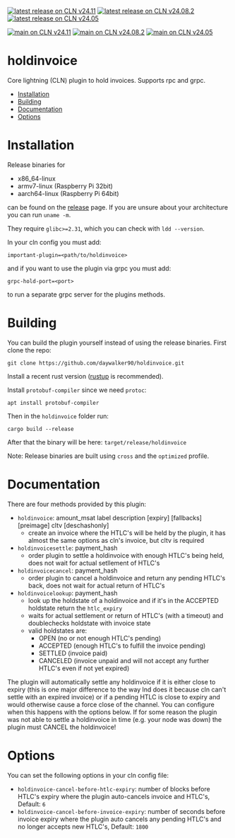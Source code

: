 [![latest release on CLN v24.11](https://github.com/daywalker90/holdinvoice/actions/workflows/latest_v24.11.yml/badge.svg?branch=main)](https://github.com/daywalker90/holdinvoice/actions/workflows/latest_v24.11.yml) [![latest release on CLN v24.08.2](https://github.com/daywalker90/holdinvoice/actions/workflows/latest_v24.08.yml/badge.svg?branch=main)](https://github.com/daywalker90/holdinvoice/actions/workflows/latest_v24.08.yml) [![latest release on CLN v24.05](https://github.com/daywalker90/holdinvoice/actions/workflows/latest_v24.05.yml/badge.svg?branch=main)](https://github.com/daywalker90/holdinvoice/actions/workflows/latest_v24.05.yml)

[![main on CLN v24.11](https://github.com/daywalker90/holdinvoice/actions/workflows/main_v24.11.yml/badge.svg?branch=main)](https://github.com/daywalker90/holdinvoice/actions/workflows/main_v24.11.yml) [![main on CLN v24.08.2](https://github.com/daywalker90/holdinvoice/actions/workflows/main_v24.08.yml/badge.svg?branch=main)](https://github.com/daywalker90/holdinvoice/actions/workflows/main_v24.08.yml) [![main on CLN v24.05](https://github.com/daywalker90/holdinvoice/actions/workflows/main_v24.05.yml/badge.svg?branch=main)](https://github.com/daywalker90/holdinvoice/actions/workflows/main_v24.05.yml)

# holdinvoice
Core lightning (CLN) plugin to hold invoices. Supports rpc and grpc.

* [Installation](#installation)
* [Building](#building)
* [Documentation](#documentation)
* [Options](#options)

# Installation
Release binaries for
* x86_64-linux
* armv7-linux (Raspberry Pi 32bit)
* aarch64-linux (Raspberry Pi 64bit)

can be found on the [release](https://github.com/daywalker90/holdinvoice/releases) page. If you are unsure about your architecture you can run ``uname -m``.

They require ``glibc>=2.31``, which you can check with ``ldd --version``.

In your cln config you must add:

```
important-plugin=<path/to/holdinvoice>
```

and if you want to use the plugin via grpc you must add:

```
grpc-hold-port=<port>
```

to run a separate grpc server for the plugins methods.

# Building
You can build the plugin yourself instead of using the release binaries.
First clone the repo:

```
git clone https://github.com/daywalker90/holdinvoice.git
```

Install a recent rust version ([rustup](https://rustup.rs/) is recommended).

Install ``protobuf-compiler`` since we need ``protoc``:

```
apt install protobuf-compiler
```

Then in the ``holdinvoice`` folder run:

```
cargo build --release
```

After that the binary will be here: ``target/release/holdinvoice``

Note: Release binaries are built using ``cross`` and the ``optimized`` profile.

# Documentation
There are four methods provided by this plugin:
* ``holdinvoice``: amount_msat label description [expiry]
[fallbacks] [preimage] cltv [deschashonly] 
    * create an invoice where the HTLC's will be held by the plugin, it has almost the same options as cln's invoice, but cltv is required
* ``holdinvoicesettle``: payment_hash 
    * order plugin to settle a holdinvoice with enough HTLC's being held, does not wait for actual setllement of HTLC's
* ``holdinvoicecancel``: payment_hash
    * order plugin to cancel a holdinvoice and return any pending HTLC's back, does not wait for actual return of HTLC's
* ``holdinvoicelookup``: payment_hash
    * look up the holdstate of a holdinvoice and if it's in the ACCEPTED holdstate return the ``htlc_expiry``
    * waits for actual settlement or return of HTLC's (with a timeout) and doublechecks holdstate with invoice state
    * valid holdstates are:
        * OPEN (no or not enough HTLC's pending)
        * ACCEPTED (enough HTLC's to fulfill the invoice pending)
        * SETTLED (invoice paid)
        * CANCELED (invoice unpaid and will not accept any further HTLC's even if not yet expired)

The plugin will automatically settle any holdinvoice if it is either close to expiry (this is one major difference to the way lnd does it because cln can't settle with an expired invoice) or if a pending HTLC is close to expiry and would otherwise cause a force close of the channel. You can configure when this happens with the options below. If for some reason the plugin was not able to settle a holdinvoice in time (e.g. your node was down) the plugin must CANCEL the holdinvoice! 

# Options
You can set the following options in your cln config file:

* ``holdinvoice-cancel-before-htlc-expiry``: number of blocks before HTLC's expiry where the plugin auto-cancels invoice and HTLC's, Default: ``6``
* ``holdinvoice-cancel-before-invoice-expiry``: number of seconds before invoice expiry where the plugin auto cancels any pending HTLC's and no longer accepts new HTLC's, Default: ``1800``